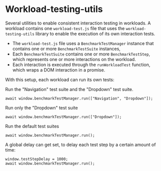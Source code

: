 # Workload-testing-utils

Several utilities to enable consistent interaction testing in workloads.
A workload contains one `workload-test.js` file that uses the `workload-testing-utils` library to enable the execution of its own interaction tests.

-   The `workload-test.js` file uses a `BenchmarkTestManager` instance that contains one or more `BenchmarkTestSuite` instances,
-   Each `BenchmarkTestSuite` contains one or more `BenchmarkTestStep`, which represents one or more interactions on the workload.
-   Each interaction is executed through the `runWorkloadTest` function, which wraps a DOM interaction in a promise.

With this setup, each workload can run its own tests:

Run the "Navigation" test suite and the "Dropdown" test suite.

```
await window.benchmarkTestManager.run(["Navigation", "Dropdown"]);
```

Run only the "Dropdown" test suite

```
await window.benchmarkTestManager.run(["Dropdown"]);
```

Run the default test suites

```
await window.benchmarkTestManager.run();
```

A global delay can get set, to delay each test step by a certain amount of time:

```
window.testStepDelay = 1000;
await window.benchmarkTestManager.run();
```
